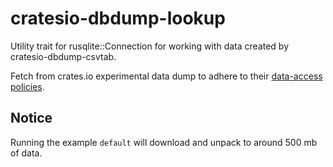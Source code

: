# cratesio-dbdump-lookup

Utility trait for rusqlite::Connection for working with data created by cratesio-dbdump-csvtab.

Fetch from crates.io experimental data dump to adhere to their [data-access policies](https://crates.io/data-access).

## Notice
Running the example `default` will download and unpack to around 500 mb of data.